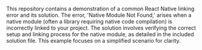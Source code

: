 This repository contains a demonstration of a common React Native linking error and its solution. The error, 'Native Module Not Found,' arises when a native module (often a library requiring native code compilation) is incorrectly linked to your project.  The solution involves verifying the correct setup and linking process for the native module, as detailed in the included solution file.  This example focuses on a simplified scenario for clarity.